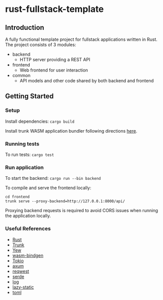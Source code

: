 # rust-fullstack-template

## Introduction

A fully functional template project for fullstack applications written in Rust.
The project consists of 3 modules:
- backend
  - HTTP server providing a REST API
- frontend
  - Web frontend for user interaction
- common
  - API models and other code shared by both backend and frontend

## Getting Started

### Setup

Install dependencies:
`cargo build`

Install trunk WASM application bundler following directions [here](https://trunkrs.dev/#install).

### Running tests

To run tests:
`cargo test`

### Run application

To start the backend:
`cargo run --bin backend`

To compile and serve the frontend locally:
```
cd frontend
trunk serve --proxy-backend=http://127.0.0.1:8000/api/
```

Proxying backend requests is required to avoid CORS issues when running the application locally.

### Useful References

- [Rust](https://www.rust-lang.org/)
- [Trunk](https://trunkrs.dev/)
- [Yew](https://github.com/yewstack/yew)
- [wasm-bindgen](https://github.com/rustwasm/wasm-bindgen/tree/main)
- [Tokio](https://github.com/tokio-rs/tokio)
- [axum](https://github.com/tokio-rs/axum)
- [reqwest](https://github.com/seanmonstar/reqwest)
- [serde](https://github.com/serde-rs/serde)
- [log](https://github.com/rust-lang/log)
- [lazy-static](https://github.com/rust-lang-nursery/lazy-static.rs)
- [toml](https://github.com/toml-rs/toml)
